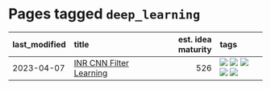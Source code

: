 # Pages tagged `deep_learning`

|last_modified|title|est. idea maturity|tags
|:---|:---|---:|:---|
|2023-04-07|[INR CNN Filter Learning](../INR_CNN_filter_learning.md)|526|[![](https://img.shields.io/badge/tag-CNN-9a9fc4)](../tags/CNN.md) [![](https://img.shields.io/badge/tag-INR-82f6b0)](../tags/INR.md) [![](https://img.shields.io/badge/tag-deep_learning-7a169c)](../tags/deep_learning.md) [![](https://img.shields.io/badge/tag-experimental-4072a1)](../tags/experimental.md) [![](https://img.shields.io/badge/tag-filter_learning-254eb)](../tags/filter_learning.md)|